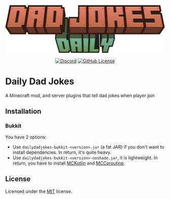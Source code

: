 <div align="center">
    <img src="./assets/logo.png" alt="logo" />
</div>

<p align="center">
    <a href="https://discord.gg/qn59F2g53F"><img alt="Discord" src="https://img.shields.io/discord/1255068649992224819?style=for-the-badge&logo=discord&logoColor=ffffff&label=Discord&labelColor=b96a55&color=ffffff"></a>
    <a href="LICENSE"><img alt="GitHub License" src="https://img.shields.io/github/license/toby7002/DailyDadJokes?style=for-the-badge&label=License&labelColor=b96a55&color=ffffff"></a>
</p>

# Daily Dad Jokes

A Minecraft mod, and server plugins that tell dad jokes when player join

## Installation

### Bukkit

You have 2 options:

- Use `dailydadjokes-bukkit-<version>.jar` (a fat JAR) if you don't want to install dependencies. In return, it's quite heavy.
- Use `dailydadjokes-bukkit-<version>-noshade.jar`, it is lightweight. In return, you have to install [MCKotlin](https://github.com/4drian3d/MCKotlin) and [MCCoroutine](https://github.com/Shynixn/MCCoroutine/releases).

## License

Licensed under the [MIT](./LICENSE) license.
